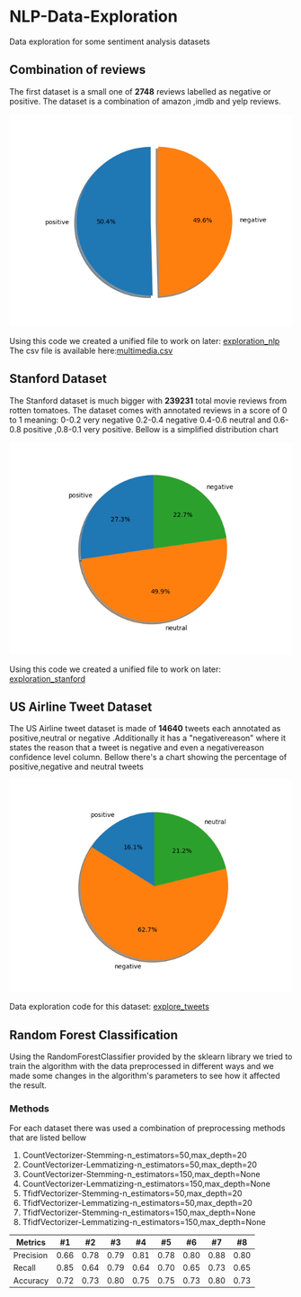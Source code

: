 # NLP-Data-Exploration

Data exploration for some sentiment analysis datasets

## Combination of reviews

The first dataset is a small one of **2748** reviews labelled as negative or positive.
The dataset is a combination of amazon ,imdb and yelp reviews.

![pie chart](/datasets/Combination/combination_pie_chart.png "Label distribution")

Using this code we created a unified file to work on later: [exploration_nlp](https://github.com/fabianhoegger/NLP-Data-Exploration/exploration_nlp.py)
The csv file is available here:[multimedia.csv](https://github.com/fabianhoegger/NLP-Data-Exploration/tree/main/datasets/Combination)

## Stanford Dataset

The Stanford dataset is much bigger with **239231** total movie reviews from rotten tomatoes.
The dataset comes with annotated reviews in a score of 0 to 1 meaning:
0-0.2 very negative  0.2-0.4 negative 0.4-0.6 neutral and 0.6-0.8 positive ,0.8-0.1 very positive.
Bellow is a simplified distribution chart

![pie chart 2](/datasets/stanfordSentimentTreebank/standford_pie_neutral.png "Label distribution")

Using this code we created a unified file to work on later: [exploration_stanford](https://github.com/fabianhoegger/NLP-Data-Exploration/exploration_stanford.py)

## US Airline Tweet Dataset

The US Airline tweet dataset is made of **14640** tweets each annotated as positive,neutral or negative .Additionally it has a "negativereason" where it states the reason that a tweet is negative and even a negativereason confidence level column.
Bellow there's a chart showing the percentage of positive,negative and neutral tweets

![tweet chart ](/datasets/USairline/pie_chart.png "Label distribution")

Data exploration code for this dataset: [explore_tweets](https://github.com/fabianhoegger/NLP-Data-Exploration/explore_tweets.py)


## Random Forest Classification

Using the RandomForestClassifier provided by the sklearn library we tried to train the algorithm with the data preprocessed in different ways and we made some changes in the algorithm's parameters to see how it affected the result.


### Methods

For each dataset there was used a combination of preprocessing methods that are listed bellow

1. CountVectorizer-Stemming-n_estimators=50,max_depth=20
2. CountVectorizer-Lemmatizing-n_estimators=50,max_depth=20
3. CountVectorizer-Stemming-n_estimators=150,max_depth=None
4. CountVectorizer-Lemmatizing-n_estimators=150,max_depth=None
5. TfidfVectorizer-Stemming-n_estimators=50,max_depth=20
6. TfidfVectorizer-Lemmatizing-n_estimators=50,max_depth=20
7. TfidfVectorizer-Stemming-n_estimators=150,max_depth=None
8. TfidfVectorizer-Lemmatizing-n_estimators=150,max_depth=None

Metrics   | #1   | #2   | #3   | #4   | #5   | #6   | #7   | #8   |
--------- | --   | --   | --   | --   | --   | --   | --   | --   |
Precision | 0.66 | 0.78 | 0.79 | 0.81 | 0.78 | 0.80 | 0.88 | 0.80 |
Recall    | 0.85 | 0.64 | 0.79 | 0.64 | 0.70 | 0.65 | 0.73 | 0.65 |
Accuracy  | 0.72 | 0.73 | 0.80 | 0.75 | 0.75 | 0.73 | 0.80 | 0.73 |
